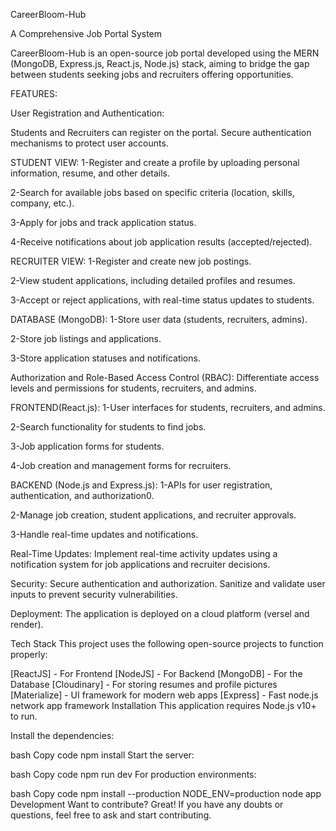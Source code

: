 CareerBloom-Hub

A Comprehensive Job Portal System


CareerBloom-Hub is an open-source job portal developed using the MERN (MongoDB, Express.js, React.js, Node.js) stack, aiming to bridge the gap between students seeking jobs and recruiters offering opportunities.

FEATURES:

User Registration and Authentication:

Students and Recruiters can register on the portal.
Secure authentication mechanisms to protect user accounts.

STUDENT VIEW:
1-Register and create a profile by uploading personal information, resume, and other details.

2-Search for available jobs based on specific criteria (location, skills, company, etc.).

3-Apply for jobs and track application status.

4-Receive notifications about job application results (accepted/rejected).

RECRUITER VIEW:
1-Register and create new job postings.

2-View student applications, including detailed profiles and resumes.

3-Accept or reject applications, with real-time status updates to students.

DATABASE (MongoDB):
1-Store user data (students, recruiters, admins).

2-Store job listings and applications.

3-Store application statuses and notifications.

Authorization and Role-Based Access Control (RBAC):
Differentiate access levels and permissions for students, recruiters, and admins.

FRONTEND(React.js):
1-User interfaces for students, recruiters, and admins.

2-Search functionality for students to find jobs.

3-Job application forms for students.

4-Job creation and management forms for recruiters.

BACKEND (Node.js and Express.js):
1-APIs for user registration, authentication, and authorization0.

2-Manage job creation, student applications, and recruiter approvals.

3-Handle real-time updates and notifications.

Real-Time Updates:
Implement real-time activity updates using a notification system for job applications and recruiter decisions.

Security:
Secure authentication and authorization.
Sanitize and validate user inputs to prevent security vulnerabilities.

Deployment:
The application is deployed on a cloud platform (versel and render).

Tech Stack
This project uses the following open-source projects to function properly:

[ReactJS] - For Frontend
[NodeJS] - For Backend
[MongoDB] - For the Database
[Cloudinary] - For storing resumes and profile pictures
[Materialize] - UI framework for modern web apps
[Express] - Fast node.js network app framework
Installation
This application requires Node.js v10+ to run.

Install the dependencies:

bash
Copy code
npm install
Start the server:

bash
Copy code
npm run dev
For production environments:

bash
Copy code
npm install --production
NODE_ENV=production node app
Development
Want to contribute? Great! If you have any doubts or questions, feel free to ask and start contributing.






